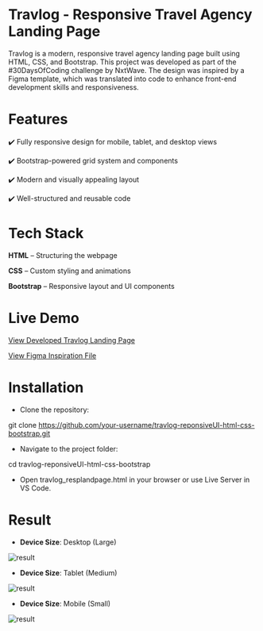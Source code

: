 # Travlog - Responsive Travel Agency Landing Page

Travlog is a modern, responsive travel agency landing page built using HTML, CSS, and Bootstrap. This project was developed as part of the #30DaysOfCoding challenge by NxtWave. The design was inspired by a Figma template, which was translated into code to enhance front-end development skills and responsiveness.


# Features
 
✔️ Fully responsive design for mobile, tablet, and desktop views

✔️ Bootstrap-powered grid system and components

✔️ Modern and visually appealing layout

✔️ Well-structured and reusable code


# Tech Stack

**HTML** – Structuring the webpage

**CSS** – Custom styling and animations

**Bootstrap** – Responsive layout and UI components


# Live Demo

[ View Developed Travlog Landing Page ](https://travlog4sk.ccbp.tech/)


[ View Figma Inspiration File ](https://www.figma.com/community/file/1332575034408033885)



# Installation

 - Clone the repository:

 git clone https://github.com/your-username/travlog-reponsiveUI-html-css-bootstrap.git

 
 - Navigate to the project folder:

 cd travlog-reponsiveUI-html-css-bootstrap

 - Open travlog_resplandpage.html in your browser or use Live Server in VS Code.



# Result

- **Device Size**: Desktop (Large)

![result](assets//1.jpeg)



- **Device Size**: Tablet (Medium)

![result](assets//2.jpeg)



- **Device Size**: Mobile (Small)

![result](assets//3.jpeg)

